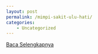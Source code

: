 ```yaml
---
layout: post
permalink: /mimpi-sakit-ulu-hati/
categories:
    - Uncategorized
---
```


[Baca Selengkapnya](/04)